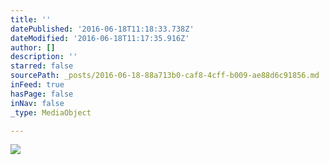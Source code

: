 ```yaml
---
title: ''
datePublished: '2016-06-18T11:18:33.738Z'
dateModified: '2016-06-18T11:17:35.916Z'
author: []
description: ''
starred: false
sourcePath: _posts/2016-06-18-88a713b0-caf8-4cff-b009-ae88d6c91856.md
inFeed: true
hasPage: false
inNav: false
_type: MediaObject

---
```

![](https://the-grid-user-content.s3-us-west-2.amazonaws.com/bca2afe9-97cc-4420-a359-8ebe254b3888.jpg)